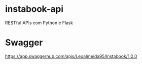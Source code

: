 # instabook-api
RESTful APIs com Python e Flask

# Swagger
https://app.swaggerhub.com/apis/Leoalmeida95/Instabook/1.0.0